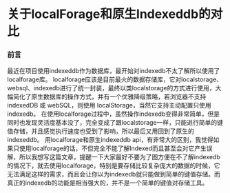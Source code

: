 # 关于localForage和原生Indexeddb的对比

### 前言

最近在项目使用indexeddb作为数据库，最开始对indexedb不太了解所以使用了localforage库。
localforage应该是目前最火的数据存储库，它对localstorage、websql、indexedb进行了统一封装，最终以类localstorage的方式进行使用，大幅简化了原生数据库的操作方式，并有一个优雅降级策略，若浏览器不支持 indexedDB 或 webSQL，则使用 localStorage，当然它支持主动配置只使用indexedb。
在使用localforage过程中，虽然操作indexedb变得非常简单，但是同时也发现灵活度基本没了，完全变成了跟localstorage一样，只能进行简单的键值存储，并且感觉执行速度也受到了影响，所以最后又用回到了原生的indexeddb。
用localforage和原生indexeddb api，有非常大的区别，我觉得如果只使用localforage的话，不但完全不能了解Indexed而且甚至会对它产生误解，所以我想写这篇文章，提醒一下大家最好不要为了图方便在不了解indexedb的情况下，就去使用localforage，特别是要存储比较复杂庞大的数据的时候，它无法满足这样的需求，而且会让你以为indexedb就只能做到简单的键值存储。而真正的indexedb的功能是相当强大的，并不是一个简单的键值对存储工具。
